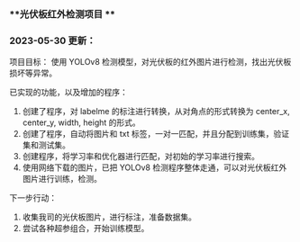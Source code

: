 ### **光伏板红外检测项目 **



### 2023-05-30 更新：

项目目标： 使用 YOLOv8 检测模型，对光伏板的红外图片进行检测，找出光伏板损坏等异常。

已实现的功能，以及增加的程序：

1. 创建了程序，对 labelme 的标注进行转换，从对角点的形式转换为 center_x, center_y, width, height 的形式。
2. 创建了程序，自动将图片和 txt 标签，一对一匹配，并且分配到训练集，验证集和测试集。
3. 创建程序，将学习率和优化器进行匹配，对初始的学习率进行搜索。
4. 使用网络下载的图片，已把 YOLOv8 检测程序整体走通，可以对光伏板红外图片进行训练，检测。



下一步行动：

1.  收集我司的光伏板图片，进行标注，准备数据集。
2. 尝试各种超参组合，开始训练模型。



